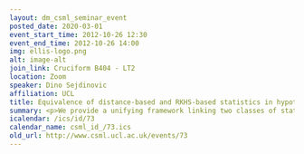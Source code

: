 ```yaml
---
layout: dm_csml_seminar_event
posted_date: 2020-03-01
event_start_time: 2012-10-26 12:30
event_end_time: 2012-10-26 14:00
img: ellis-logo.png
alt: image-alt
join_link: Cruciform B404 - LT2
location: Zoom
speaker: Dino Sejdinovic
affiliation: UCL
title: Equivalence of distance-based and RKHS-based statistics in hypothesis testing
summary: <p>We provide a unifying framework linking two classes of statistics used in two-sample and independence testing&#58; on the one hand, the energy distances and distance covariances from the statistics literature; on the other, Maximum Mean Discrepancies (MMD), i.e., distances between embeddings of distributions to reproducing kernel Hilbert spaces (RKHS), as established in machine learning. In the case where the energy distance is computed with the semimetric of negative type, a positive definite kernel, termed distance kernel, may be defined such that the MMD corresponds exactly to the energy distance. Conversely, for any positive definite kernel, we can interpret the MMD as energy distance with respect to some negative-type semimetric. This equivalence readily extends to the case of independence testing using kernels on the product space. We determine the class of probability distributions for which the test statistics are consistent against all alternatives. Finally, we investigate the performance of the family of distance kernels in two-sample and independence tests.</p><p>Slides for the talk&#58; <a href="http&#58;//events.csml.ucl.ac.uk/userdata/lunch_talks/2012_10_26_ds.pdf">PDF</a></p>
icalendar: /ics/id/73
calendar_name: csml_id_/73.ics
old_url: http://www.csml.ucl.ac.uk/events/73
---
```

